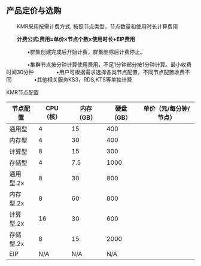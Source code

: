 ## 产品定价与选购


　　KMR采用按需计费方式, 按照节点类型，节点数量和使用时长计算费用
  
　　**计费公式:费用=单价×节点个数×使用时长+EIP费用**
  
　　　　•群集创建完成后开始计费，群集删除后计费停止。
    
　　　　•集群节点按分钟计算使用费用，不足1分钟部分按1分钟计算。最小收费时间30分钟
　　　　•用户可根据需求选择各类节点配置，不同节点配置收费不同
　　　　•其他相关服务KS3，RDS,KTS等单独计费

KMR节点配置
  
| 节点配置 | CPU（核） | 内存（GB） | 硬盘（GB） | 单价（元/每分钟/节点） |
| -- | -- | -- | -- | -- |
| 通用型 | 4 | 15 | 400 |  |
| 内存型 | 4 | 30 | 400 |  |
| 计算型| 8 | 15 | 300 |  |
| 存储型 | 4 | 7.5 | 1000 |  |
| 通用型.2x | 8 | 30 | 800 |  |
| 内存型.2x | 8 | 60 | 800 |  |
| 计算型.2x | 16 | 30 |600 |  |
| 存储型.2x | 8 | 15 | 2000 |  |
| EIP | N/A | N/A | N/A | |
